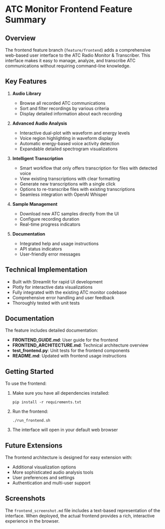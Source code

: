 # ATC Monitor Frontend Feature Summary

## Overview

The frontend feature branch (`feature/frontend`) adds a comprehensive web-based user interface to the ATC Radio Monitor & Transcriber. This interface makes it easy to manage, analyze, and transcribe ATC communications without requiring command-line knowledge.

## Key Features

1. **Audio Library**
   - Browse all recorded ATC communications 
   - Sort and filter recordings by various criteria
   - Display detailed information about each recording

2. **Advanced Audio Analysis**
   - Interactive dual-plot with waveform and energy levels
   - Voice region highlighting in waveform display
   - Automatic energy-based voice activity detection
   - Expandable detailed spectrogram visualizations

3. **Intelligent Transcription**
   - Smart workflow that only offers transcription for files with detected voice
   - View existing transcriptions with clear formatting
   - Generate new transcriptions with a single click
   - Options to re-transcribe files with existing transcriptions
   - Seamless integration with OpenAI Whisper

4. **Sample Management**
   - Download new ATC samples directly from the UI
   - Configure recording duration
   - Real-time progress indicators

5. **Documentation**
   - Integrated help and usage instructions
   - API status indicators
   - User-friendly error messages

## Technical Implementation

- Built with Streamlit for rapid UI development
- Plotly for interactive data visualizations
- Fully integrated with the existing ATC monitor codebase
- Comprehensive error handling and user feedback
- Thoroughly tested with unit tests

## Documentation

The feature includes detailed documentation:

- **FRONTEND_GUIDE.md**: User guide for the frontend
- **FRONTEND_ARCHITECTURE.md**: Technical architecture overview
- **test_frontend.py**: Unit tests for the frontend components
- **README.md**: Updated with frontend usage instructions

## Getting Started

To use the frontend:

1. Make sure you have all dependencies installed:
   ```
   pip install -r requirements.txt
   ```

2. Run the frontend:
   ```
   ./run_frontend.sh
   ```

3. The interface will open in your default web browser

## Future Extensions

The frontend architecture is designed for easy extension with:

- Additional visualization options
- More sophisticated audio analysis tools
- User preferences and settings
- Authentication and multi-user support

## Screenshots

The `frontend_screenshot.md` file includes a text-based representation of the interface. When deployed, the actual frontend provides a rich, interactive experience in the browser.